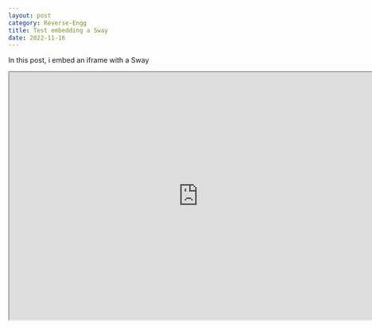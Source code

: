 ```yaml
---
layout: post
category: Reverse-Engg
title: Test embedding a Sway
date: 2022-11-16
---
```



In this post, i embed an iframe with a Sway


<iframe width="760px" height="500px" src="https://sway.office.com/s/0ds6lFPDu0QVLYfK/embed"> </iframe>
